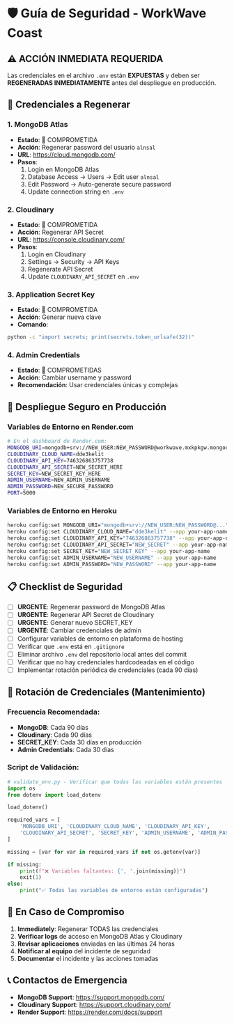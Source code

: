 # 🛡️ Guía de Seguridad - WorkWave Coast

## ⚠️ ACCIÓN INMEDIATA REQUERIDA

Las credenciales en el archivo `.env` están **EXPUESTAS** y deben ser **REGENERADAS INMEDIATAMENTE** antes del despliegue en producción.

## 🔑 Credenciales a Regenerar

### 1. MongoDB Atlas
- **Estado**: 🔴 COMPROMETIDA
- **Acción**: Regenerar password del usuario `alnsal`
- **URL**: https://cloud.mongodb.com/
- **Pasos**:
  1. Login en MongoDB Atlas
  2. Database Access → Users → Edit user `alnsal`
  3. Edit Password → Auto-generate secure password
  4. Update connection string en `.env`

### 2. Cloudinary
- **Estado**: 🔴 COMPROMETIDA
- **Acción**: Regenerar API Secret
- **URL**: https://console.cloudinary.com/
- **Pasos**:
  1. Login en Cloudinary
  2. Settings → Security → API Keys
  3. Regenerate API Secret
  4. Update `CLOUDINARY_API_SECRET` en `.env`

### 3. Application Secret Key
- **Estado**: 🔴 COMPROMETIDA
- **Acción**: Generar nueva clave
- **Comando**:
```bash
python -c "import secrets; print(secrets.token_urlsafe(32))"
```

### 4. Admin Credentials
- **Estado**: 🔴 COMPROMETIDAS
- **Acción**: Cambiar username y password
- **Recomendación**: Usar credenciales únicas y complejas

## 🚀 Despliegue Seguro en Producción

### Variables de Entorno en Render.com
```bash
# En el dashboard de Render.com:
MONGODB_URI=mongodb+srv://NEW_USER:NEW_PASSWORD@workwave.mxkpkgw.mongodb.net/?retryWrites=true&w=majority&appName=Workwave
CLOUDINARY_CLOUD_NAME=dde3kelit
CLOUDINARY_API_KEY=746326863757738
CLOUDINARY_API_SECRET=NEW_SECRET_HERE
SECRET_KEY=NEW_SECRET_KEY_HERE
ADMIN_USERNAME=NEW_ADMIN_USERNAME
ADMIN_PASSWORD=NEW_SECURE_PASSWORD
PORT=5000
```

### Variables de Entorno en Heroku
```bash
heroku config:set MONGODB_URI="mongodb+srv://NEW_USER:NEW_PASSWORD@..." --app your-app-name
heroku config:set CLOUDINARY_CLOUD_NAME="dde3kelit" --app your-app-name
heroku config:set CLOUDINARY_API_KEY="746326863757738" --app your-app-name
heroku config:set CLOUDINARY_API_SECRET="NEW_SECRET" --app your-app-name
heroku config:set SECRET_KEY="NEW_SECRET_KEY" --app your-app-name
heroku config:set ADMIN_USERNAME="NEW_USERNAME" --app your-app-name
heroku config:set ADMIN_PASSWORD="NEW_PASSWORD" --app your-app-name
```

## 📋 Checklist de Seguridad

- [ ] **URGENTE**: Regenerar password de MongoDB Atlas
- [ ] **URGENTE**: Regenerar API Secret de Cloudinary
- [ ] **URGENTE**: Generar nuevo SECRET_KEY
- [ ] **URGENTE**: Cambiar credenciales de admin
- [ ] Configurar variables de entorno en plataforma de hosting
- [ ] Verificar que `.env` está en `.gitignore`
- [ ] Eliminar archivo `.env` del repositorio local antes del commit
- [ ] Verificar que no hay credenciales hardcodeadas en el código
- [ ] Implementar rotación periódica de credenciales (cada 90 días)

## 🔄 Rotación de Credenciales (Mantenimiento)

### Frecuencia Recomendada:
- **MongoDB**: Cada 90 días
- **Cloudinary**: Cada 90 días
- **SECRET_KEY**: Cada 30 días en producción
- **Admin Credentials**: Cada 30 días

### Script de Validación:
```python
# validate_env.py - Verificar que todas las variables están presentes
import os
from dotenv import load_dotenv

load_dotenv()

required_vars = [
    'MONGODB_URI', 'CLOUDINARY_CLOUD_NAME', 'CLOUDINARY_API_KEY',
    'CLOUDINARY_API_SECRET', 'SECRET_KEY', 'ADMIN_USERNAME', 'ADMIN_PASSWORD'
]

missing = [var for var in required_vars if not os.getenv(var)]

if missing:
    print(f"❌ Variables faltantes: {', '.join(missing)}")
    exit(1)
else:
    print("✅ Todas las variables de entorno están configuradas")
```

## 🚨 En Caso de Compromiso

1. **Immediately**: Regenerar TODAS las credenciales
2. **Verificar logs** de acceso en MongoDB Atlas y Cloudinary
3. **Revisar aplicaciones** enviadas en las últimas 24 horas
4. **Notificar al equipo** del incidente de seguridad
5. **Documentar** el incidente y las acciones tomadas

## 📞 Contactos de Emergencia

- **MongoDB Support**: https://support.mongodb.com/
- **Cloudinary Support**: https://support.cloudinary.com/
- **Render Support**: https://render.com/docs/support
